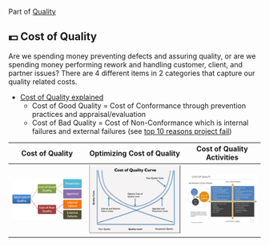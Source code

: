 Part of [Quality](/README.md)

## :dollar: Cost of Quality

Are we spending money preventing defects and assuring quality, or are we spending money performing rework and handling customer, client, and partner issues?
There are 4 different items in 2 categories that capture our quality related costs.

- [Cost of Quality explained](https://www.accountingtools.com/articles/what-are-quality-costs.html)
  - Cost of Good Quality = Cost of Conformance through prevention practices and appraisal/evaluation
  - Cost of Bad Quality = Cost of Non-Conformance which is internal failures and external failures (see [top 10 reasons project fail](https://programsuccess.wordpress.com/2017/08/01/why-projects-fail-top-10-reasons/))

| Cost of Quality                                       | Optimizing Cost of Quality                                      | Cost of Quality Activities                                            |
| ----------------------------------------------------- | ------------------------------------------------------------ | ------------------------------------------------------------- |
| ![COQ](/images/Cost-of-Quality.jpg) | ![OCOQ](/images/cost-of-quality-curve.jpg) | ![COQA](/images/cost-of-quality-matrix.JPG) |

